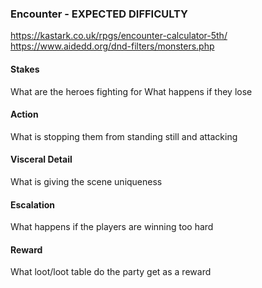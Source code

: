 ### Encounter - EXPECTED DIFFICULTY
https://kastark.co.uk/rpgs/encounter-calculator-5th/
https://www.aidedd.org/dnd-filters/monsters.php
#### Stakes
What are the heroes fighting for
What happens if they lose
#### Action
What is stopping them from standing still and attacking
#### Visceral Detail
What is giving the scene uniqueness
#### Escalation
What happens if the players are winning too hard
#### Reward
What loot/loot table do the party get as a reward